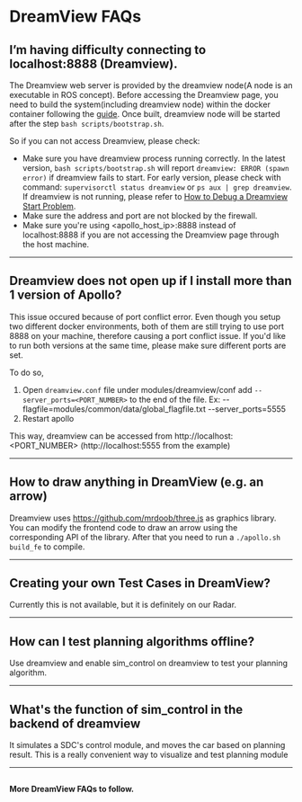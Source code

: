 # DreamView FAQs

## I’m having difficulty connecting to localhost:8888 (Dreamview).

The Dreamview web server is provided by the dreamview node(A node is an executable in ROS concept). Before accessing the Dreamview page, you need to build the system(including dreamview node) within the docker container following the [guide](https://github.com/ApolloAuto/apollo/blob/master/README.md). Once built, dreamview node will be started after the step `bash scripts/bootstrap.sh`.

So if you can not access Dreamview, please check:

* Make sure you have dreamview process running correctly. In the latest version, `bash scripts/bootstrap.sh` will report `dreamview: ERROR (spawn error)` if dreamview fails to start. For early version, please check with command: `supervisorctl status dreamview` or `ps aux | grep dreamview`. If dreamview is not running, please refer to [How to Debug a Dreamview Start Problem](https://github.com/ApolloAuto/apollo/blob/master/docs/howto/how_to_debug_dreamview_start_problem.md).
* Make sure the address and port are not blocked by the firewall.
* Make sure you're using <apollo_host_ip>:8888 instead of localhost:8888 if you are not accessing the Dreamview page through the host machine.

---
## Dreamview does not open up if I install more than 1 version of Apollo?

This issue occured because of port conflict error.
Even though you setup two different docker environments, both of them are still trying to use port 8888 on your machine, therefore causing a port conflict issue. If you'd like to run both versions at the same time, please make sure different ports are set.

To do so,

1. Open `dreamview.conf` file under modules/dreamview/conf
add ```--server_ports=<PORT_NUMBER>``` to the end of the file.
Ex:
--flagfile=modules/common/data/global_flagfile.txt
--server_ports=5555
2. Restart apollo

This way, dreamview can be accessed from http://localhost:<PORT_NUMBER> (http://localhost:5555 from the example)

---
## How to draw anything in DreamView (e.g. an arrow)

Dreamview uses https://github.com/mrdoob/three.js as graphics library. You can modify the frontend code to draw an arrow using the corresponding API of the library. After that you need to run a `./apollo.sh build_fe` to compile.

---
## Creating your own Test Cases in DreamView?

Currently this is not available, but it is definitely on our Radar.

---
## How can I test planning algorithms offline?

Use dreamview and enable sim_control on dreamview to test your planning algorithm.

---
## What's the function of sim_control in the backend of dreamview

It simulates a SDC's control module, and moves the car based on planning result. This is a really convenient way to visualize and test planning module

---
## 

**More DreamView FAQs to follow.**
